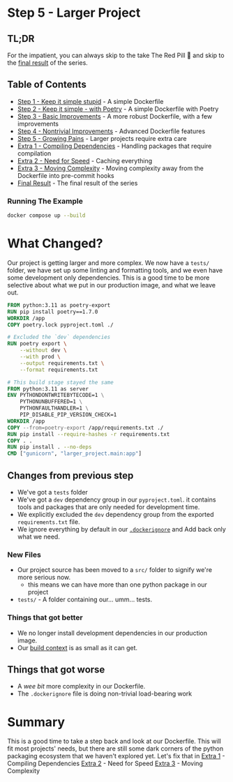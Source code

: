 # Step 5 - Larger Project

## TL;DR

For the impatient, you can always skip to the take The Red Pill 💊 and skip to
the [final result](../README.md#final-result) of the series.

## Table of Contents

* [Step 1 - Keep it simple stupid](../step-1-kiss-requirements/README.md) - A simple Dockerfile
* [Step 2 - Keep it simple - with Poetry](../step-2-kiss-poetry/README.md) - A simple Dockerfile with Poetry
* [Step 3 - Basic Improvements](../step-3-basic-improvements/README.md) - A more robust Dockerfile, with a few
  improvements
* [Step 4 - Nontrivial Improvements](../step-4-nontrivial-improvements/README.md) - Advanced Dockerfile features
* [Step 5 - Growing Pains](../step-5-larger-project/README.md) - Larger projects require extra care
* [Extra 1 - Compiling Dependencies](../extra-1-compiling-dependencies/README.md) - Handling packages that require
  compilation
* [Extra 2 - Need for Speed](../extra-2-need-for-speed/README.md) - Caching everything
* [Extra 3 - Moving Complexity](../extra-3-moving-complexity/README.md) - Moving complexity away from the Dockerfile
  into pre-commit hooks
* [Final Result](../README.md#final-result) - The final result of the series

### Running The Example

```bash
docker compose up --build
```

# What Changed?

Our project is getting larger and more complex. We now have a `tests/` folder, we have set up some linting and
formatting
tools, and we even have some development only dependencies. This is a good time to be more selective about what we put
in our production image, and what we leave out.

```dockerfile
FROM python:3.11 as poetry-export
RUN pip install poetry==1.7.0
WORKDIR /app
COPY poetry.lock pyproject.toml ./

# Excluded the `dev` dependencies
RUN poetry export \
    --without dev \
    --with prod \
    --output requirements.txt \
    --format requirements.txt

# This build stage stayed the same
FROM python:3.11 as server
ENV PYTHONDONTWRITEBYTECODE=1 \
    PYTHONUNBUFFERED=1 \
    PYTHONFAULTHANDLER=1 \
    PIP_DISABLE_PIP_VERSION_CHECK=1
WORKDIR /app
COPY --from=poetry-export /app/requirements.txt ./
RUN pip install --require-hashes -r requirements.txt
COPY . .
RUN pip install . --no-deps
CMD ["gunicorn", "larger_project.main:app"]
```

## Changes from previous step

* We've got a `tests` folder
* We've got a `dev` dependency group in our `pyproject.toml`. it contains tools and packages that are only needed for
  development time.
* We explicitly excluded the `dev` dependency group from the exported `requirements.txt` file.
* We ignore everything by default in
  our [`.dockerignore`](https://docs.docker.com/build/building/context/#dockerignore-files) and Add back only what we
  need.

### New Files

* Our project source has been moved to a `src/` folder to signify we're more serious now.
    * this means we can have more than one python package in our project
* `tests/` - A folder containing our... umm... tests.

### Things that got better

* We no longer install development dependencies in our production image.
* Our [build context](https://docs.docker.com/build/building/context/) is as small as it can get.

## Things that got worse

* A _wee bit_ more complexity in our Dockerfile.
* The `.dockerignore` file is doing non-trivial load-bearing work

# Summary

This is a good time to take a step back and look at our Dockerfile. This will fit most projects' needs, but there are
still some dark corners of the python packaging ecosystem that we haven't explored yet. Let's fix that in
[Extra 1](../extra-1-compiling-dependencies/README.md) - Compiling Dependencies
[Extra 2](../extra-2-need-for-speed/README.md) - Need for Speed
[Extra 3](../extra-3-moving-complexity/README.md) - Moving Complexity